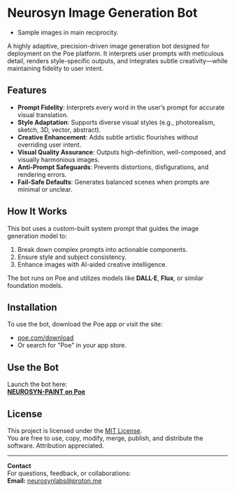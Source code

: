 # Neurosyn Image Generation Bot

* Sample images in main reciprocity.

A highly adaptive, precision-driven image generation bot designed for deployment on the Poe platform. It interprets user prompts with meticulous detail, renders style-specific outputs, and integrates subtle creativity—while maintaining fidelity to user intent.

## Features

- **Prompt Fidelity**: Interprets every word in the user’s prompt for accurate visual translation.
- **Style Adaptation**: Supports diverse visual styles (e.g., photorealism, sketch, 3D, vector, abstract).
- **Creative Enhancement**: Adds subtle artistic flourishes without overriding user intent.
- **Visual Quality Assurance**: Outputs high-definition, well-composed, and visually harmonious images.
- **Anti-Prompt Safeguards**: Prevents distortions, disfigurations, and rendering errors.
- **Fail-Safe Defaults**: Generates balanced scenes when prompts are minimal or unclear.

## How It Works

This bot uses a custom-built system prompt that guides the image generation model to:
1. Break down complex prompts into actionable components.
2. Ensure style and subject consistency.
3. Enhance images with AI-aided creative intelligence.

The bot runs on Poe and utilizes models like **DALL·E**, **Flux**, or similar foundation models.

## Installation

To use the bot, download the Poe app or visit the site:

- [poe.com/download](https://poe.com/download)  
- Or search for "Poe" in your app store.

## Use the Bot

Launch the bot here:  
**[NEUROSYN-PAINT on Poe](https://poe.com/NEUROSYN-PAINT)**

## License

This project is licensed under the [MIT License](https://opensource.org/licenses/MIT).  
You are free to use, copy, modify, merge, publish, and distribute the software. Attribution appreciated.

---

**Contact**  
For questions, feedback, or collaborations:  
**Email:** neurosynlabs@proton.me
